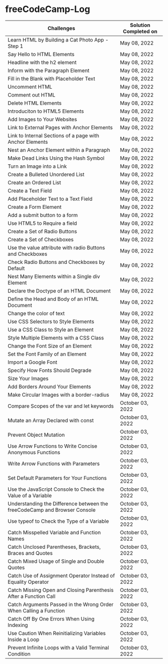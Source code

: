 # freeCodeCamp-Log

| Challenges                             | Solution Completed on |
| ----------                             | --------------------- |
| Learn HTML by Building a Cat Photo App - Step 1 | May 08, 2022 |
| Say Hello to HTML Elements             | May 08, 2022          |
| Headline with the h2 element           | May 08, 2022          |
| Inform with the Paragraph Element      | May 08, 2022          |
| Fill in the Blank with Placeholder Text| May 08, 2022          |
| Uncomment HTML                         | May 08, 2022          |
| Comment out HTML                       | May 08, 2022          |
| Delete HTML Elements                   | May 08, 2022          |
| Introduciton to HTML5 Elements         | May 08, 2022          |
| Add Images to Your Websites            | May 08, 2022          |
| Link to External Pages with Anchor Elements | May 08, 2022  |
| Link to Internal Sections of a page with Anchor Elements |May 08, 2022  |
| Nest an Anchor Element within a Paragraph | May 08, 2022  |
| Make Dead Links Using the Hash Symbol | May 08, 2022  |
| Turn an Image into a Link | May 08, 2022   |
| Create a Bulleted Unordered List | May 08, 2022  |
| Create an Ordered List | May 08, 2022  |
| Create a Text Field | May 08, 2022  |
| Add Placeholder Text to a Text Field | May 08, 2022  |
| Create a Form Element | May 08, 2022  |
| Add a submit button to a form | May 08, 2022  |
| Use HTML5 to Require a field | May 08, 2022  |
| Create a Set of Radio Buttons | May 08, 2022  |
| Create a Set of Checkboxes | May 08, 2022  |
| Use the value attribute with radio Buttons and Checkboxes |May 08, 2022  |
| Check Radio Buttons and Checkboxes by Default | May 08, 2022  |
| Nest Many Elements within a Single div Element | May 08, 2022  |
| Declare the Doctype of an HTML Document | May 08, 2022  |
| Define the Head and Body of an HTML Document | May 08, 2022  |
| Change the color of text | May 08, 2022  |
| Use CSS Selectors to Style Elements | May 08, 2022  |
| Use a CSS Class to Style an Element | May 08, 2022  |
| Style Multiple Elements with a CSS Class | May 08, 2022  |
| Change the Font Size of an Element | May 08, 2022  |
| Set the Font Family of an Element | May 08, 2022  |
| Import a Google Font | May 08, 2022  |
| Specify How Fonts Should Degrade | May 08, 2022  |
| Size Your Images | May 08, 2022  |
| Add Borders Around Your Elements | May 08, 2022  |
| Make Circular Images with a border-radius | May 08, 2022  |
| Compare Scopes of the var and let keywords | October 03, 2022 |
| Mutate an Array Declared with const | October 03, 2022 |
| Prevent Object Mutation | October 03, 2022 |
| Use Arrow Functions to Write Concise Anonymous Functions | October 03, 2022 |
| Write Arrow Functions with Parameters | October 03, 2022 |
| Set Default Parameters for Your Functions | October 03, 2022 |
| Use the JavaScript Console to Check the Value of a Variable | October 03, 2022 |
| Understanding the Difference between the freeCodeCamp and Browser Console | October 03, 2022 |
| Use typeof to Check the Type of a Variable | October 03, 2022 |
| Catch Misspelled Variable and Function Names | October 03, 2022 |
| Catch Unclosed Parentheses, Brackets, Braces and Quotes | October 03, 2022 |
| Catch Mixed Usage of Single and Double Quotes | October 03, 2022 |
| Catch Use of Assignment Operator Instead of Equality Operator | October 03, 2022 |
| Catch Missing Open and Closing Parenthesis After a Function Call | October 03, 2022 |
| Catch Arguments Passed in the Wrong Order When Calling a Function | October 03, 2022|
| Catch Off By One Errors When Using Indexing | October 03, 2022|
| Use Caution When Reinitializing Variables Inside a Loop | October 03, 2022|
| Prevent Infinite Loops with a Valid Terminal Condition | October 03, 2022|
